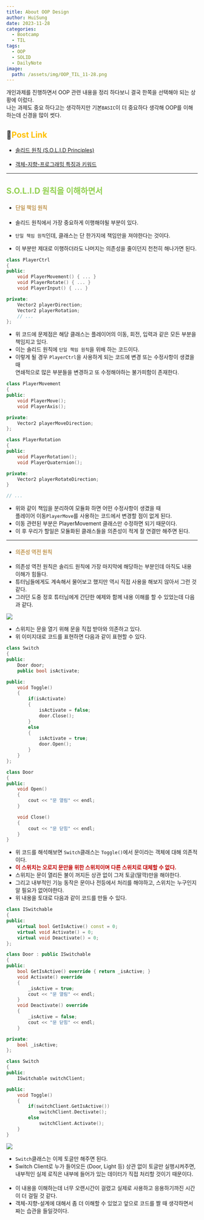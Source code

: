 ```yaml
---
title: About OOP Design
author: HuiSung
date: 2023-11-28
categories:
  - Bootcamp
  - TIL
tags:
  - OOP
  - SOLID
  - DailyNote
image:
  path: /assets/img/OOP_TIL_11-28.png
---
```


개인과제를 진행하면서 OOP 관련 내용을 정리 하다보니 결국 한쪽을 선택해야 되는 상황에 이렀다.<br>
나는 과제도 중요 하다고는 생각하지만 기본`BASIC`이 더 중요하다 생각해 OOP를 이해하는데 신경을 많이 썻다.<br>

## 🔗<span style="color:#ffc000">Post Link</span>

- [솔리드 원칙 (S.O.L.I.D Principles)](https://iamdeveloperz.github.io/posts/SOLID-Principles/)<br><br>
- [객체-지향-프로그래밍 특징과 키워드](https://iamdeveloperz.github.io/posts/OOP-Features-Keyword/)

---

## <span style="color:#92d050">S.O.L.I.D 원칙을 이해하면서</span>

- #### <span style="color:#c29956">단일 책임 원칙</span>

- 솔리드 원칙에서 가장 중요하게 이행해야될 부분이 있다.
- `단일 책임 원칙`인데, 클래스는 단 한가지에 책임만을 져야한다는 것이다.
- 이 부분만 제대로 이행하더라도 나머지는 의존성을 줄이던지 천천히 해나가면 된다.

```cpp
class PlayerCtrl
{
public:
	void PlayerMovement() { ... }
	void PlayerRotate() { ... }
	void PlayerInput() { ... }

private:
	Vector2 playerDirection;
	Vector2 playerRotation;
	// ...
};
```

- 위 코드에 문제점은 해당 클래스는 플레이어의 이동, 회전, 입력과 같은 모든 부분을 책임지고 있다.
- 이는 솔리드 원칙에 `단일 책임 원칙`을 위배 하는 코드이다.
- 이렇게 될 경우 `PlayerCtrl`을 사용하게 되는 코드에 변경 또는 수정사항이 생겼을 때<br>
  연쇄적으로 많은 부분들을 변경하고 또 수정해야하는 불가피함이 존재한다.

```cpp
class PlayerMovement
{
public:
	void PlayerMove();
	void PlayerAxis();

private:
	Vector2 playerMoveDirection;
};

class PlayerRotation
{
public:
	void PlayerRotation();
	void PlayerQuaternion();

private:
	Vector2 playerRotateDirection;
}

// ...
```

- 위와 같이 책임을 분리하여 모듈화 하면 어떤 수정사항이 생겼을 때<br>
  플레이어 이동`PlayerMove`를 사용하는 코드에서 변경할 점이 없게 된다.
- 이동 관련된 부분은 PlayerMovement 클래스만 수정하면 되기 때문이다.
- 이 후 우리가 할일은 모듈화된 클래스들을 의존성이 적게 잘 연결만 해주면 된다.

---

- #### <span style="color:#c29956">의존성 역전 원칙</span>
- 의존성 역전 원칙은 솔리드 원칙에 가장 마지막에 해당하는 부분인데 아직도 내용 이해가 힘들다.
- 튜터님들에게도 계속해서 물어보고 했지만 역시 직접 사용을 해보지 않아서 그런 것 같다.
- 그러던 도중 정호 튜터님에게 간단한 예제와 함께 내용 이해를 할 수 있었는데 다음과 같다.

![](https://i.imgur.com/RM2yh8c.png)

- 스위치는 문을 열기 위해 문을 직접 받아와 의존하고 있다.
- 위 이미지대로 코드를 표현하면 다음과 같이 표현할 수 있다.

```cpp
class Switch
{
public:
	Door door;
	public bool isActivate;

public:
	void Toggle()
	{
		if(isActivate)
		{
			isActivate = false;
			door.Close();
		}
		else
		{
			isActivate = true;
			door.Open();
		}
	}
};

class Door
{
public:
	void Open()
	{
		cout << "문 열림" << endl;
	}

	void Close()
	{
		cout << "문 닫힘" << endl;
	}
}
```

- 위 코드를 해석해보면 `Switch`클래스는 `Toggle()`에서 문이라는 객체에 대해 의존적이다.
- **<span style="font-weight:bold; color:#c00000">이 스위치는 오로지 문만을 위한 스위치이며 다른 스위치로 대체할 수 없다.</span>**
- 스위치는 문이 열리든 불이 꺼지든 상관 없이 그저 토글(딸깍)만을 해야한다.
- 그리고 내부적인 기능 동작은 문이나 전등에서 처리를 해야하고, 스위치는 누구인지 알 필요가 없어야한다.
- 위 내용을 토대로 다음과 같이 코드를 만들 수 있다.

```cpp
class ISwitchable
{
public:
	virtual bool GetIsActive() const = 0;
	virtual void Activate() = 0;
	virtual void Deactivate() = 0;
};

class Door : public ISwitchable
{
public:
	bool GetIsActive() override { return _isActive; }
	void Activate() override
	{
		_isActive = true;
		cout << "문 열림" << endl;
	}
	void Deactivate() override
	{
		_isActive = false;
		cout << "문 닫힘" << endl;
	}

private:
	bool _isActive;
};

class Switch
{
public:
	ISwitchable switchClient;

public:
	void Toggle()
	{
		if(switchClient.GetIsActive())
			switchClient.Dectivate();
		else
			switchClient.Activate();
	}
}
```

![](https://i.imgur.com/5H54jkG.png)

- `Switch`클래스는 이제 토글만 해주면 된다.
- Switch Client로 누가 들어오든 (Door, Light 등) 상관 없이 토글만 실행시켜주면,<br>
  내부적인 실제 로직은 내부에 들어가 있는 데이터가 직접 처리할 것이기 때문이다.<br><br>
- 이 내용을 이해하는데 너무 오랜시간이 걸렸고 실제로 사용하고 응용하기까진 시간이 더 걸릴 것 같다.
- 객체-지향-설계에 대해서 좀 더 이해할 수 있었고 앞으로 코드를 짤 때 생각하면서 짜는 습관을 들일것이다.